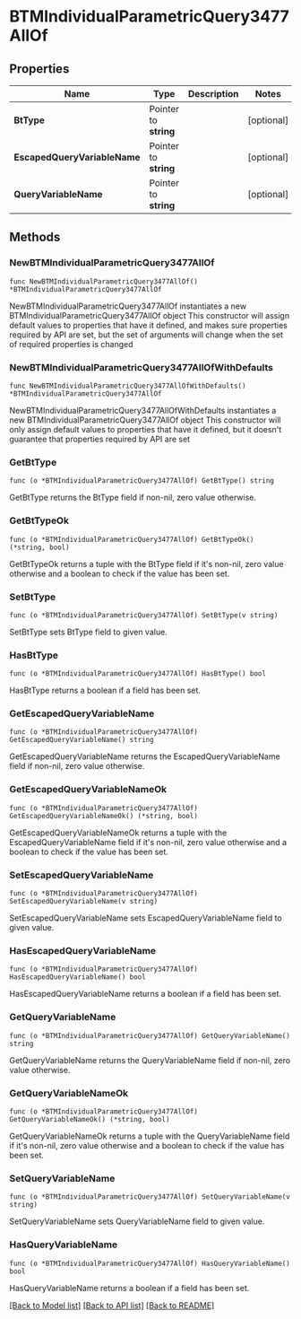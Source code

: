 # BTMIndividualParametricQuery3477AllOf

## Properties

Name | Type | Description | Notes
------------ | ------------- | ------------- | -------------
**BtType** | Pointer to **string** |  | [optional] 
**EscapedQueryVariableName** | Pointer to **string** |  | [optional] 
**QueryVariableName** | Pointer to **string** |  | [optional] 

## Methods

### NewBTMIndividualParametricQuery3477AllOf

`func NewBTMIndividualParametricQuery3477AllOf() *BTMIndividualParametricQuery3477AllOf`

NewBTMIndividualParametricQuery3477AllOf instantiates a new BTMIndividualParametricQuery3477AllOf object
This constructor will assign default values to properties that have it defined,
and makes sure properties required by API are set, but the set of arguments
will change when the set of required properties is changed

### NewBTMIndividualParametricQuery3477AllOfWithDefaults

`func NewBTMIndividualParametricQuery3477AllOfWithDefaults() *BTMIndividualParametricQuery3477AllOf`

NewBTMIndividualParametricQuery3477AllOfWithDefaults instantiates a new BTMIndividualParametricQuery3477AllOf object
This constructor will only assign default values to properties that have it defined,
but it doesn't guarantee that properties required by API are set

### GetBtType

`func (o *BTMIndividualParametricQuery3477AllOf) GetBtType() string`

GetBtType returns the BtType field if non-nil, zero value otherwise.

### GetBtTypeOk

`func (o *BTMIndividualParametricQuery3477AllOf) GetBtTypeOk() (*string, bool)`

GetBtTypeOk returns a tuple with the BtType field if it's non-nil, zero value otherwise
and a boolean to check if the value has been set.

### SetBtType

`func (o *BTMIndividualParametricQuery3477AllOf) SetBtType(v string)`

SetBtType sets BtType field to given value.

### HasBtType

`func (o *BTMIndividualParametricQuery3477AllOf) HasBtType() bool`

HasBtType returns a boolean if a field has been set.

### GetEscapedQueryVariableName

`func (o *BTMIndividualParametricQuery3477AllOf) GetEscapedQueryVariableName() string`

GetEscapedQueryVariableName returns the EscapedQueryVariableName field if non-nil, zero value otherwise.

### GetEscapedQueryVariableNameOk

`func (o *BTMIndividualParametricQuery3477AllOf) GetEscapedQueryVariableNameOk() (*string, bool)`

GetEscapedQueryVariableNameOk returns a tuple with the EscapedQueryVariableName field if it's non-nil, zero value otherwise
and a boolean to check if the value has been set.

### SetEscapedQueryVariableName

`func (o *BTMIndividualParametricQuery3477AllOf) SetEscapedQueryVariableName(v string)`

SetEscapedQueryVariableName sets EscapedQueryVariableName field to given value.

### HasEscapedQueryVariableName

`func (o *BTMIndividualParametricQuery3477AllOf) HasEscapedQueryVariableName() bool`

HasEscapedQueryVariableName returns a boolean if a field has been set.

### GetQueryVariableName

`func (o *BTMIndividualParametricQuery3477AllOf) GetQueryVariableName() string`

GetQueryVariableName returns the QueryVariableName field if non-nil, zero value otherwise.

### GetQueryVariableNameOk

`func (o *BTMIndividualParametricQuery3477AllOf) GetQueryVariableNameOk() (*string, bool)`

GetQueryVariableNameOk returns a tuple with the QueryVariableName field if it's non-nil, zero value otherwise
and a boolean to check if the value has been set.

### SetQueryVariableName

`func (o *BTMIndividualParametricQuery3477AllOf) SetQueryVariableName(v string)`

SetQueryVariableName sets QueryVariableName field to given value.

### HasQueryVariableName

`func (o *BTMIndividualParametricQuery3477AllOf) HasQueryVariableName() bool`

HasQueryVariableName returns a boolean if a field has been set.


[[Back to Model list]](../README.md#documentation-for-models) [[Back to API list]](../README.md#documentation-for-api-endpoints) [[Back to README]](../README.md)


